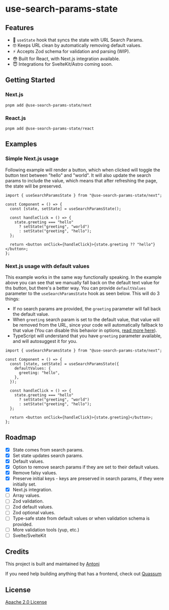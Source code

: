 # use-search-params-state

## Features

- 🚀 `useState` hook that syncs the state with URL Search Params.
- 🤓 Keeps URL clean by automatically removing default values.
- ⚡️ Accepts Zod schema for validation and parsing (WIP).
- 😳 Built for React, with Next.js integration available.
- 😇 Integrations for SvelteKit/Astro coming soon.

## Getting Started

### Next.js

`pnpm add @use-search-params-state/next`

### React.js

`pnpm add @use-search-params-state/react`

## Examples

### Simple Next.js usage

Following example will render a button, which when clicked will toggle the button text between "hello" and "world". It will also update the search params to include the value, which means that after refreshing the page, the state will be preserved.

```tsx
import { useSearchParamsState } from "@use-search-params-state/next";

const Component = () => {
  const [state, setState] = useSearchParamsState();

  const handleClick = () => {
    state.greeting === "hello"
      ? setState("greeting", "world")
      : setState("greeting", "hello");
  };

  return <button onClick={handleClick}>{state.greeting ?? "hello"}</button>;
};
```

### Next.js usage with default values

This example works in the same way functionally speaking. In the example above you can see that we manually fall back on the default text value for ths button, but there's a better way. You can provide `defaultValues` parameter to the `useSearchParamsState` hook as seen below. This will do 3 things:

- If no search params are provided, the `greeting` parameter will fall back the default value.
- When `greeting` search param is set to the default value, that value will be removed from the URL, since your code will automatically fallback to that value (You can disable this behavior in options, [read more here](/#todo)).
- TypeScript will understand that you have `greeting` parameter available, and will autosuggest it for you.

```tsx
import { useSearchParamsState } from "@use-search-params-state/next";

const Component = () => {
  const [state, setState] = useSearchParamsState({
    defaultValues: {
      greeting: "hello",
    },
  });

  const handleClick = () => {
    state.greeting === "hello"
      ? setState("greeting", "world")
      : setState("greeting", "hello");
  };

  return <button onClick={handleClick}>{state.greeting}</button>;
};
```

## Roadmap

- [x] State comes from search params.
- [x] Set state updates search params.
- [x] Default values.
- [x] Option to remove search params if they are set to their default values.
- [x] Remove falsy values.
- [x] Preserve initial keys - keys are preserved in search params, if they were initially set.
- [x] Next.js integration.
- [ ] Array values.
- [ ] Zod validation.
- [ ] Zod default values.
- [ ] Zod optional values.
- [ ] Type-safe state from default values or when validation schema is provided.
- [ ] More validation tools (yup, etc.)
- [ ] Svelte/SvelteKit

## Credits

This project is built and maintained by [Antoni](https://github.com/bring-shrubbery)

If you need help building anything that has a frontend, check out [Quassum](https://quassum.com)

## License

[Apache 2.0 License](./LICENSE)
